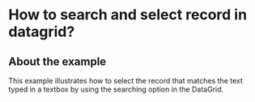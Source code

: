 # How to search and select record in datagrid?

## About the example

This example illustrates how to select the record that matches the text typed in a textbox by using the searching option in the DataGrid.

